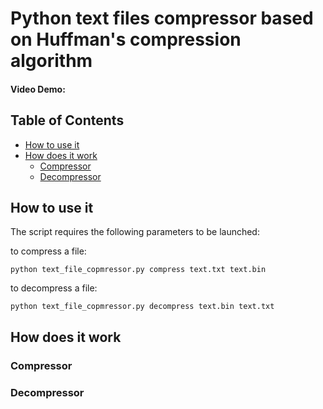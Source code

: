 # Python text files compressor based on Huffman's compression algorithm
#### Video Demo:  <URL HERE>
## Table of Contents

* [How to use it](#how-to-use-it)
* [How does it work](#how-does-it-work)
  * [Compressor](#compressor)
  * [Decompressor](#decompressor)

## How to use it
The script requires the following parameters to be launched: 

 to compress a file:
 ```
 python text_file_copmressor.py compress text.txt text.bin
```
to decompress a file:
 ```
 python text_file_copmressor.py decompress text.bin text.txt
```

## How does it work
### Compressor

### Decompressor

